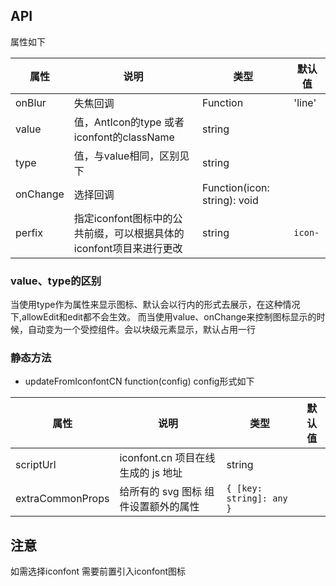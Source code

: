 
## API

属性如下

| 属性     | 说明                                      | 类型                         | 默认值 |
| -------- | ----------------------------------------- | ---------------------------- | ------ |
| onBlur | 失焦回调                                  | Function                     | 'line' |
| value | 值，AntIcon的type 或者iconfont的className | string                       |        |
| type | 值，与value相同，区别见下 |string||
| onChange | 选择回调 | Function(icon: string): void | |
| perfix | 指定iconfont图标中的公共前缀，可以根据具体的iconfont项目来进行更改 | string | `icon-` |

### value、type的区别

当使用type作为属性来显示图标、默认会以行内的形式去展示，在这种情况下,allowEdit和edit都不会生效。
而当使用value、onChange来控制图标显示的时候，自动变为一个受控组件。会以块级元素显示，默认占用一行

### 静态方法

- updateFromIconfontCN function(config) config形式如下

| 属性     | 说明                                      | 类型                         | 默认值 |
| -------- | ----------------------------------------- | ---------------------------- | ------ |
| scriptUrl| iconfont.cn 项目在线生成的 js 地址| string||
| extraCommonProps| 给所有的 svg 图标 <Icon /> 组件设置额外的属性 |`{ [key: string]: any }`|        |


## 注意
如需选择iconfont 需要前置引入iconfont图标